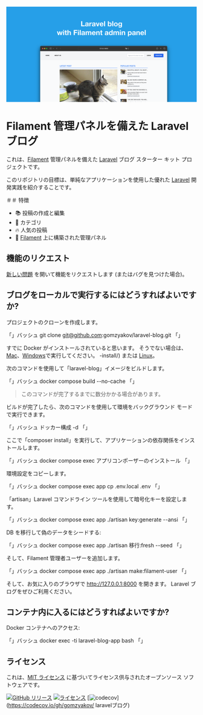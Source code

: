 ![Filament 管理パネルを備えた Laravel ブログ](../docs/social-preview-en.png)

# Filament 管理パネルを備えた Laravel ブログ

これは、[Filament](https://filamentphp.com) 管理パネルを備えた [Laravel](https://laravel.com) ブログ スターター キット プロジェクトです。

このリポジトリの目標は、単純なアプリケーションを使用した優れた [Laravel](https://laravel.com) 開発実践を紹介することです。

＃＃ 特徴

- 📚 投稿の作成と編集
- 🥑 カテゴリ
- 🔥 人気の投稿
- 🎉 [Filament](https://filamentphp.com) 上に構築された管理パネル

## 機能のリクエスト

[新しい問題](https://github.com/gomzyakov/laravel-blog/issues/new) を開いて機能をリクエストします (またはバグを見つけた場合)。

## ブログをローカルで実行するにはどうすればよいですか?

プロジェクトのクローンを作成します。

「」バッシュ
git clone git@github.com:gomzyakov/laravel-blog.git
「」

すでに Docker がインストールされていると思います。 そうでない場合は、[Mac](https://docs.docker.com/desktop/install/mac-install/)、[Windows](https://docs.docker.com/desktop/install/windows)で実行してください。 -install/) または [Linux](https://docs.docker.com/desktop/install/linux-install/)。

次のコマンドを使用して「laravel-blog」イメージをビルドします。

「」バッシュ
docker compose build --no-cache
「」

>このコマンドが完了するまでに数分かかる場合があります。

ビルドが完了したら、次のコマンドを使用して環境をバックグラウンド モードで実行できます。

「」バッシュ
ドッカー構成 -d
「」

ここで「composer install」を実行して、アプリケーションの依存関係をインストールします。

「」バッシュ
docker compose exec アプリコンポーザーのインストール
「」

環境設定をコピーします。

「」バッシュ
docker compose exec app cp .env.local .env
「」

「artisan」Laravel コマンドライン ツールを使用して暗号化キーを設定します。

「」バッシュ
docker compose exec app ./artisan key:generate --ansi
「」

DB を移行して偽のデータをシードする:

「」バッシュ
docker compose exec app ./artisan 移行:fresh --seed
「」

そして、Filament 管理者ユーザーを追加します。

「」バッシュ
docker compose exec app ./artisan make:filament-user
「」

そして、お気に入りのブラウザで http://127.0.0.1:8000 を開きます。 Laravel ブログをぜひご利用ください。

## コンテナ内に入るにはどうすればよいですか?

Docker コンテナへのアクセス:

「」バッシュ
docker exec -ti laravel-blog-app bash
「」

## ライセンス

これは、[MIT ライセンス](https://github.com/gomzyakov/php-code-style/blob/main/LICENSE) に基づいてライセンス供与されたオープンソース ソフトウェアです。


[![GitHub リリース](https://img.shields.io/github/release/gomzyakov/laravel-blog.svg)](https://github.com/gomzyakov/laravel-blog/releases/latest)
[![ライセンス](https://img.shields.io/badge/License-MIT-green.svg)](https://github.com/gomzyakov/laravel-blog/blob/development/LICENSE)
[![codecov](https://codecov.io/gh/gomzyakov/laravel-blog/branch/main/graph/badge.svg?token=4CYTVMVUYV)](https://codecov.io/gh/gomzyakov/ laravelブログ)
